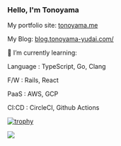 ### Hello, I'm Tonoyama
My portfolio site:
[tonoyama.me](https://www.tonoyama.me/)

My Blog:
[blog.tonoyama-yudai.com/](https://blog.tonoyama-yudai.com/)

🌱 I’m currently learning:

Language : TypeScript, Go, Clang

F/W : Rails, React

PaaS : AWS, GCP

CI:CD : CircleCI, Github Actions


[![trophy](https://github-profile-trophy.vercel.app/?username=Tonoyama)](https://github.com/Tonoyama/github-profile-trophy)

<a href="https://github.com/Tonoyama/github-readme-stats">
  <img align="left" src="https://github-readme-stats.vercel.app/api?username=Tonoyama&count_private=true&show_icons=true" />
</a>
<!--
**Tonoyama/Tonoyama** is a ✨ _special_ ✨ repository because its `README.md` (this file) appears on your GitHub profile.

Here are some ideas to get you started:

- 🔭 I’m currently working on ...
- 🌱 I’m currently learning ...
- 👯 I’m looking to collaborate on ...
- 🤔 I’m looking for help with ...
- 💬 Ask me about ...
- 📫 How to reach me: ...
- 😄 Pronouns: ...
- ⚡ Fun fact: ...
-->

